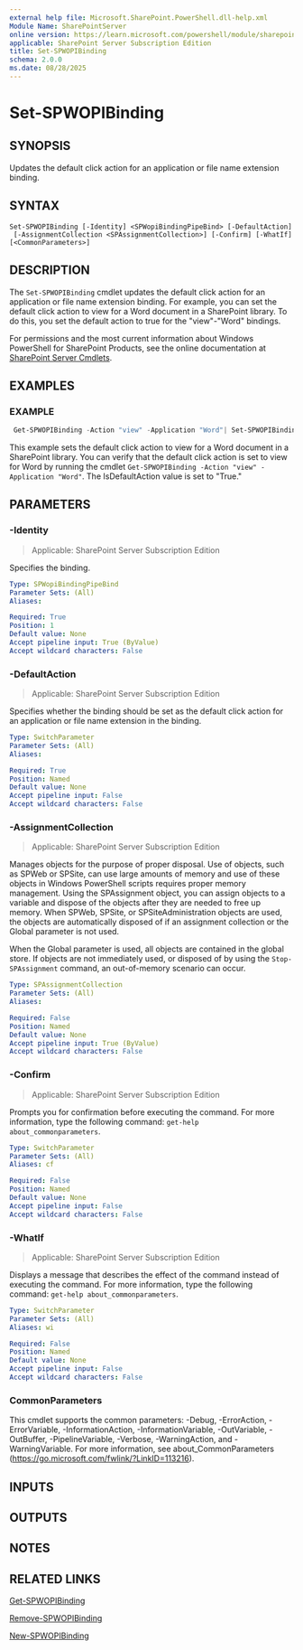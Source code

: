 ```yaml
---
external help file: Microsoft.SharePoint.PowerShell.dll-help.xml
Module Name: SharePointServer
online version: https://learn.microsoft.com/powershell/module/sharepoint-server/set-spwopibinding
applicable: SharePoint Server Subscription Edition
title: Set-SPWOPIBinding
schema: 2.0.0
ms.date: 08/28/2025
---
```


# Set-SPWOPIBinding

## SYNOPSIS
Updates the default click action for an application or file name extension binding.

## SYNTAX

```
Set-SPWOPIBinding [-Identity] <SPWopiBindingPipeBind> [-DefaultAction]
 [-AssignmentCollection <SPAssignmentCollection>] [-Confirm] [-WhatIf] [<CommonParameters>]
```

## DESCRIPTION
The `Set-SPWOPIBinding` cmdlet updates the default click action for an application or file name extension binding.
For example, you can set the default click action to view for a Word document in a SharePoint library.
To do this, you set the default action to true for the "view"-"Word" bindings.

For permissions and the most current information about Windows PowerShell for SharePoint Products, see the online documentation at [SharePoint Server Cmdlets](https://learn.microsoft.com/powershell/sharepoint/sharepoint-server/sharepoint-server-cmdlets).

## EXAMPLES

### EXAMPLE
```powershell
 Get-SPWOPIBinding -Action "view" -Application "Word"| Set-SPWOPIBinding -DefaultAction:$true
```

This example sets the default click action to view for a Word document in a SharePoint library.
You can verify that the default click action is set to view for Word by running the cmdlet `Get-SPWOPIBinding -Action "view" -Application "Word"`.
The IsDefaultAction value is set to "True."

## PARAMETERS

### -Identity

> Applicable: SharePoint Server Subscription Edition

Specifies the binding.

```yaml
Type: SPWopiBindingPipeBind
Parameter Sets: (All)
Aliases:

Required: True
Position: 1
Default value: None
Accept pipeline input: True (ByValue)
Accept wildcard characters: False
```

### -DefaultAction

> Applicable: SharePoint Server Subscription Edition

Specifies whether the binding should be set as the default click action for an application or file name extension in the binding.

```yaml
Type: SwitchParameter
Parameter Sets: (All)
Aliases:

Required: True
Position: Named
Default value: None
Accept pipeline input: False
Accept wildcard characters: False
```

### -AssignmentCollection

> Applicable: SharePoint Server Subscription Edition

Manages objects for the purpose of proper disposal.
Use of objects, such as SPWeb or SPSite, can use large amounts of memory and use of these objects in Windows PowerShell scripts requires proper memory management.
Using the SPAssignment object, you can assign objects to a variable and dispose of the objects after they are needed to free up memory.
When SPWeb, SPSite, or SPSiteAdministration objects are used, the objects are automatically disposed of if an assignment collection or the Global parameter is not used.

When the Global parameter is used, all objects are contained in the global store.
If objects are not immediately used, or disposed of by using the `Stop-SPAssignment` command, an out-of-memory scenario can occur.

```yaml
Type: SPAssignmentCollection
Parameter Sets: (All)
Aliases:

Required: False
Position: Named
Default value: None
Accept pipeline input: True (ByValue)
Accept wildcard characters: False
```

### -Confirm

> Applicable: SharePoint Server Subscription Edition

Prompts you for confirmation before executing the command.
For more information, type the following command: `get-help about_commonparameters`.

```yaml
Type: SwitchParameter
Parameter Sets: (All)
Aliases: cf

Required: False
Position: Named
Default value: None
Accept pipeline input: False
Accept wildcard characters: False
```

### -WhatIf

> Applicable: SharePoint Server Subscription Edition

Displays a message that describes the effect of the command instead of executing the command.
For more information, type the following command: `get-help about_commonparameters`.

```yaml
Type: SwitchParameter
Parameter Sets: (All)
Aliases: wi

Required: False
Position: Named
Default value: None
Accept pipeline input: False
Accept wildcard characters: False
```

### CommonParameters
This cmdlet supports the common parameters: -Debug, -ErrorAction, -ErrorVariable, -InformationAction, -InformationVariable, -OutVariable, -OutBuffer, -PipelineVariable, -Verbose, -WarningAction, and -WarningVariable. For more information, see about_CommonParameters (https://go.microsoft.com/fwlink/?LinkID=113216).

## INPUTS

## OUTPUTS

## NOTES

## RELATED LINKS

[Get-SPWOPIBinding](Get-SPWOPIBinding.md)

[Remove-SPWOPIBinding](Remove-SPWOPIBinding.md)

[New-SPWOPIBinding](New-SPWOPIBinding.md)
